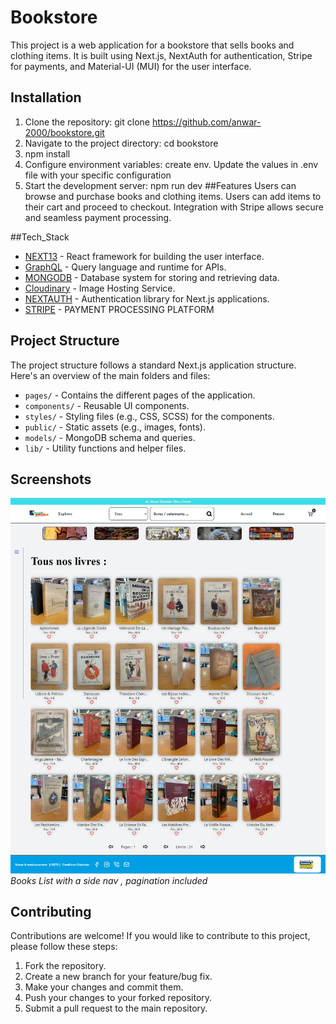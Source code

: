 # Bookstore


This project is a web application for a bookstore that sells books and clothing items. It is built using Next.js, NextAuth for authentication, Stripe for payments, and Material-UI (MUI) for the user interface.

## Installation

1. Clone the repository: git clone https://github.com/anwar-2000/bookstore.git
2. Navigate to the project directory: cd bookstore
3. npm install
4. Configure environment variables:
     create env.
     Update the values in .env file with your specific configuration
5. Start the development server: npm run dev
##Features
  Users can browse and purchase books and clothing items.
  Users can add items to their cart and proceed to checkout.
  Integration with Stripe allows secure and seamless payment processing.

##Tech_Stack

- [NEXT13](https://nextjs.org/) - React framework for building the user interface.
- [GraphQL](https://graphql.org/) - Query language and runtime for APIs.
- [MONGODB](https://www.mongodb.com/) - Database system for storing and retrieving data.
- [Cloudinary](https://www.cloudinary.com/) - Image Hosting Service.
- [NEXTAUTH](https://next-auth.js.org/) - Authentication library for Next.js applications.
- [STRIPE](https://stripe.com) - PAYMENT PROCESSING PLATFORM

## Project Structure

The project structure follows a standard Next.js application structure. Here's an overview of the main folders and files:

- `pages/` - Contains the different pages of the application.
- `components/` - Reusable UI components.
- `styles/` - Styling files (e.g., CSS, SCSS) for the components.
- `public/` - Static assets (e.g., images, fonts).
- `models/` - MongoDB schema and queries.
- `lib/` - Utility functions and helper files.

## Screenshots

![Screenshot 1](/images/all.png)
*Books List with a side nav , pagination included*

## Contributing

Contributions are welcome! If you would like to contribute to this project, please follow these steps:

1. Fork the repository.
2. Create a new branch for your feature/bug fix.
3. Make your changes and commit them.
4. Push your changes to your forked repository.
5. Submit a pull request to the main repository.
